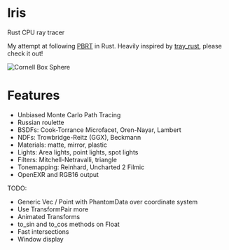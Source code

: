 # Iris

Rust CPU ray tracer

My attempt at following [PBRT](http://pbr-book.org) in Rust. Heavily inspired by [tray_rust](https://github.com/Twinklebear/tray_rust), please check it out!

![Cornell Box Sphere](https://raw.githubusercontent.com/64/iris/master/renders/cornell_sphere.png)

# Features
* Unbiased Monte Carlo Path Tracing
* Russian roulette
* BSDFs: Cook-Torrance Microfacet, Oren-Nayar, Lambert
* NDFs: Trowbridge-Reitz (GGX), Beckmann
* Materials: matte, mirror, plastic
* Lights: Area lights, point lights, spot lights
* Filters: Mitchell-Netravalli, triangle
* Tonemapping: Reinhard, Uncharted 2 Filmic
* OpenEXR and RGB16 output 

TODO:
* Generic Vec / Point with PhantomData over coordinate system
* Use TransformPair more
* Animated Transforms
* to_sin and to_cos methods on Float
* Fast intersections
* Window display